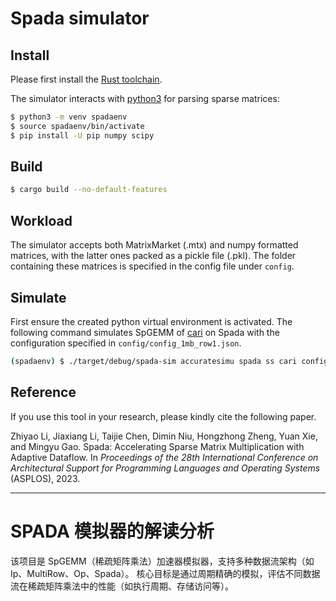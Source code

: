 # Spada simulator
## Install
Please first install the [Rust toolchain](https://www.rust-lang.org/tools/install).

The simulator interacts with [python3](https://www.python.org/downloads/) for parsing sparse matrices:
```bash
$ python3 -m venv spadaenv
$ source spadaenv/bin/activate
$ pip install -U pip numpy scipy
```

## Build
```bash
$ cargo build --no-default-features
```

## Workload
The simulator accepts both MatrixMarket (.mtx) and numpy formatted matrices, with the latter ones packed as a pickle file (.pkl). The folder containing these matrices is specified in the config file under `config`.

## Simulate
First ensure the created python virtual environment is activated. The following command simulates SpGEMM of [cari](https://sparse.tamu.edu/Meszaros/cari) on Spada with the configuration specified in `config/config_1mb_row1.json`.
```bash
(spadaenv) $ ./target/debug/spada-sim accuratesimu spada ss cari config/config_1mb_row1.json
```
## Reference

If you use this tool in your research, please kindly cite the following paper.

Zhiyao Li, Jiaxiang Li, Taijie Chen, Dimin Niu, Hongzhong Zheng, Yuan Xie, and Mingyu Gao.
Spada: Accelerating Sparse Matrix Multiplication with Adaptive Dataflow.
In *Proceedings of the 28th International Conference on Architectural Support for Programming Languages and Operating Systems* (ASPLOS), 2023.

---

# SPADA 模拟器的解读分析

该项目是 SpGEMM（稀疏矩阵乘法）加速器模拟器，支持多种数据流架构（如 Ip、MultiRow、Op、Spada）。
核心目标是通过周期精确的模拟，评估不同数据流在稀疏矩阵乘法中的性能（如执行周期、存储访问等）。